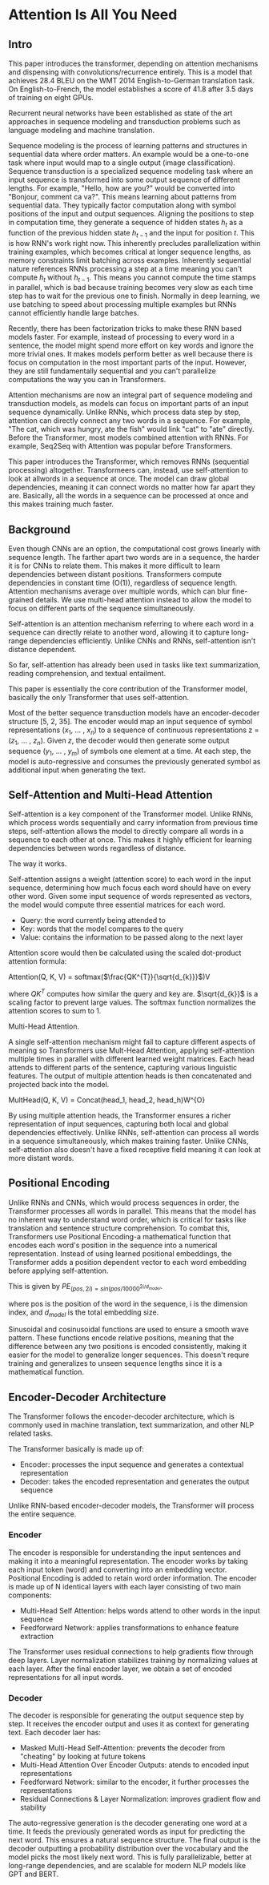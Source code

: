 # Attention Is All You Need

## Intro

This paper introduces the transformer, depending on attention mechanisms and dispensing with convolutions/recurrence entirely. This is a model that achieves 28.4 BLEU on the WMT 2014 English-to-German translation task. On English-to-French, the model establishes a score of 41.8 after 3.5 days of training on eight GPUs.

Recurrent neural networks have been established as state of the art approaches in sequence modeling and transduction problems such as language modeling and machine translation. 

Sequence modeling is the process of learning patterns and structures in sequential data where order matters. An example would be a one-to-one task where input would map to a single output (image classification). Sequence transduction is a specialized sequence modeling task where an input sequence is transformed into some output sequence of different lengths. For example, "Hello, how are you?" would be converted into "Bonjour, comment ca va?". This means learning about patterns from sequential data. They typically factor computation along with symbol positions of the input and output sequences. Aligning the positions to step in computation time, they generate a sequence of hidden states $h_t$ as a function of the previous hidden state $h_{t-1}$ and the input for position $t$. This is how RNN's work right now. This inherently precludes parallelization within training examples, which becomes critical at longer sequence lengths, as memory constraints limit batching across examples. Inherently sequential nature references RNNs processing a step at a time meaning you can't compute $h_t$ without $h_{t-1}$. This means you cannot compute the time stamps in parallel, which is bad because training becomes very slow as each time step has to wait for the previous one to finish. Normally in deep learning, we use batching to speed about processing multiple examples but RNNs cannot efficiently handle large batches. 

Recently, there has been factorization tricks to make these RNN based models faster. For example, instead of processing to every word in a sentence, the model might spend more effort on key words and ignore the more trivial ones. It makes models perform better as well because there is focus on computation in the most important parts of the input. However, they are still fundamentally sequential and you can't parallelize computations the way you can in Transformers. 

Attention mechanisms are now an integral part of sequence modeling and transduction models, as models can focus on important parts of an input sequence dynamically. Unlike RNNs, which process data step by step, attention can directly connect any two words in a sequence. For example, "The cat, which was hungry, ate the fish" would link "cat" to "ate" directly. Before the Transformer, most models combined attention with RNNs. For example, Seq2Seq with Attention was popular before Transformers. 

This paper introduces the Transformer, which removes RNNs (sequential processing) altogether. Transformeers can, instead, use self-attention to look at allwords in a sequence at once. The model can draw global dependencies, meaning it can connect words no matter how far apart they are. Basically, all the words in a sequence can be processed at once and this makes training much faster.

## Background

Even though CNNs are an option, the computational cost grows linearly with sequence length. The farther apart two words are in a sequence, the harder it is for CNNs to relate them. This makes it more difficult to learn dependencies between distant positions. Transformers compute dependencies in constant time (O(1)), regardless of sequence length. Attention mechanisms average over multiple words, which can blur fine-grained details. We use multi-head attention instead to allow the model to focus on different parts of the sequence simultaneously. 

Self-attention is an attention mechanism referring to where each word in a sequence can directly relate to another word, allowing it to capture long-range dependencies efficiently. Unlike CNNs and RNNs, self-attention isn't distance dependent.

So far, self-attention has already been used in tasks like text summarization, reading comprehension, and textual entailment.

This paper is essentially the core contribution of the Transformer model, basically the only Transformer that uses self-attention.

Most of the better sequence transduction models have an encoder-decoder structure [5, 2, 35]. The encoder would map an input sequence of symbol representations ($x_{1}$, ... , $x_{n}$) to a sequence of continuous representations z = ($z_{1}$, ... , $z_{n}$). Given $z$, the decoder would then generate some output sequence ($y_{1}$, ... , $y_{m}$) of symbols one element at a time. At each step, the model is auto-regressive and consumes the previously generated symbol as additional input when generating the text.

## Self-Attention and Multi-Head Attention

Self-attention is a key component of the Transformer model. Unlike RNNs, which process words sequentially and carry information from previous time steps, self-attention allows the model to directly compare all words in a sequence to each other at once. This makes it highly efficient for learning dependencies between words regardless of distance.

The way it works.

Self-attention assigns a weight (attention score) to each word in the input sequence, determining how much focus each word should have on every other word. Given some input sequence of words represented as vectors, the model would compute three essential matrices for each word.

- Query: the word currently being attended to
- Key: words that the model compares to the query
- Value: contains the information to be passed along to the next layer

Attention score would then be calculated using the scaled dot-product attention formula: 

Attention(Q, K, V) = softmax($\frac{QK^{T}}{\sqrt{d_{k}}}$)V

where $QK^{T}$ computes how similar the query and key are. $\sqrt{d_{k}}$ is a scaling factor to prevent large values. The softmax function normalizes the attention scores to sum to 1.

Multi-Head Attention.

A single self-attention mechanism might fail to capture different aspects of meaning so Transformers use Mult-Head Attention, applying self-attention multiple times in parallel with different learned weight matrices. Each head attends to different parts of the sentence, capturing various linguistic features. The output of multiple attention heads is then concatenated and projected back into the model.

MultHead(Q, K, V) = Concat(head_1, head_2, head_h)W^{O}

By using multiple attention heads, the Transformer ensures a richer representation of input sequences, capturing both local and global dependencies effectively. Unlike RNNs, self-attention can process all words in a sequence simultaneously, which makes training faster. Unlike CNNs, self-attention also doesn't have a fixed receptive field meaning it can look at more distant words.

## Positional Encoding

Unlike RNNs and CNNs, which would process sequences in order, the Transformer processes all words in parallel. This means that the model has no inherent way to understand word order, which is critical for tasks like translation and sentence structure comprehension. To combat this, Transformers use Positional Encoding-a mathematical function that encodes each word's position in the sequence into a numerical representation. Instead of using learned positional embeddings, the Transformer adds a position dependent vector to each word embedding before applying self-attention.

This is given by $PE_{(pos,2i) = sin(pos/10000^{2i/d_{model}}}$. 

where pos is the position of the word in the sequence, i is the dimension index, and $d_{model}$ is the total embedding size.

Sinusoidal and cosinusoidal functions are used to ensure a smooth wave pattern. These functions encode relative positions, meaning that the difference between any two positions is encoded consistently, making it easier for the model to generalize longer sequences. This doesn't requre training and generalizes to unseen sequence lengths since it is a mathematical function.

## Encoder-Decoder Architecture

The Transformer follows the encoder-decoder architecture, which is commonly used in machine translation, text summarization, and other NLP related tasks. 

The Transformer basically is made up of:

- Encoder: processes the input sequence and generates a contextual representation
- Decoder: takes the encoded representation and generates the output sequence

Unlike RNN-based encoder-decoder models, the Transformer will process the entire sequence.

### Encoder

The encoder is responsible for understanding the input sentences and making it into a meaningful representation. The encoder works by taking each input token (word) and converting into an embedding vector. Positional Encoding is added to retain word order information. The encoder is made up of N identical layers with each layer consisting of two main components:

- Multi-Head Self Attention: helps words attend to other words in the input sequence
- Feedforward Network: applies transformations to enhance feature extraction

The Transformer uses residual connections to help gradients flow through deep layers. Layer normalization stabilizes training by normalizing values at each layer. After the final encoder layer, we obtain a set of encoded representations for all input words.

### Decoder

The decoder is responsible for generating the output sequence step by step. It receives the encoder output and uses it as context for generating text. Each decoder laer has:

- Masked Multi-Head Self-Attention: prevents the decoder from "cheating" by looking at future tokens
- Multi-Head Attention Over Encoder Outputs: atends to encoded input representations
- Feedforward Network: similar to the encoder, it further processes the representations
- Residual Connections & Layer Normalization: improves gradient flow and stability

The auto-regressive generation is the decoder generating one word at a time. It feeds the previously generated words as input for predicting the next word. This ensures a natural sequence structure. The final output is the decoder outputting a probability distribution over the vocabulary and the model picks the most likely next word. This is fully parallelizable, better at long-range dependencies, and are scalable for modern NLP models like GPT and BERT.

